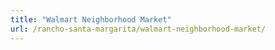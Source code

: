 ```yaml
---
title: "Walmart Neighborhood Market"
url: /rancho-santa-margarita/walmart-neighborhood-market/
---
```

